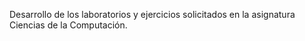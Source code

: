 Desarrollo de los laboratorios y ejercicios solicitados en la asignatura Ciencias de la Computación.

